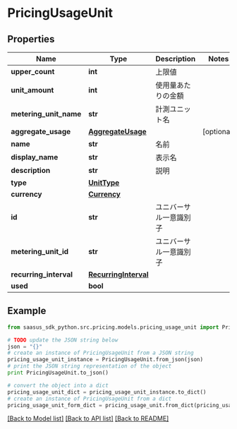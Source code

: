 # PricingUsageUnit


## Properties

Name | Type | Description | Notes
------------ | ------------- | ------------- | -------------
**upper_count** | **int** | 上限値 | 
**unit_amount** | **int** | 使用量あたりの金額 | 
**metering_unit_name** | **str** | 計測ユニット名 | 
**aggregate_usage** | [**AggregateUsage**](AggregateUsage.md) |  | [optional] 
**name** | **str** | 名前 | 
**display_name** | **str** | 表示名 | 
**description** | **str** | 説明 | 
**type** | [**UnitType**](UnitType.md) |  | 
**currency** | [**Currency**](Currency.md) |  | 
**id** | **str** | ユニバーサル一意識別子 | 
**metering_unit_id** | **str** | ユニバーサル一意識別子 | 
**recurring_interval** | [**RecurringInterval**](RecurringInterval.md) |  | 
**used** | **bool** |  | 

## Example

```python
from saasus_sdk_python.src.pricing.models.pricing_usage_unit import PricingUsageUnit

# TODO update the JSON string below
json = "{}"
# create an instance of PricingUsageUnit from a JSON string
pricing_usage_unit_instance = PricingUsageUnit.from_json(json)
# print the JSON string representation of the object
print PricingUsageUnit.to_json()

# convert the object into a dict
pricing_usage_unit_dict = pricing_usage_unit_instance.to_dict()
# create an instance of PricingUsageUnit from a dict
pricing_usage_unit_form_dict = pricing_usage_unit.from_dict(pricing_usage_unit_dict)
```
[[Back to Model list]](../README.md#documentation-for-models) [[Back to API list]](../README.md#documentation-for-api-endpoints) [[Back to README]](../README.md)


